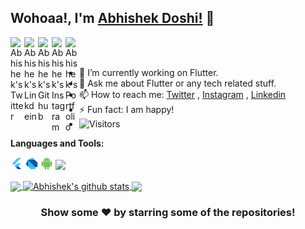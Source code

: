 ## Wohoaa!, I'm [Abhishek Doshi!](https://abhishekdoshi.netlify.app/) 👋


<a href="https://twitter.com/AbhishekDoshi26">
  <img align="left" alt="Abhishek's Twitter" width="22px" src="https://cdn.jsdelivr.net/npm/simple-icons@v3/icons/twitter.svg" />
</a>
<a href="https://www.linkedin.com/in/abhishek-doshi-520983199/">
  <img align="left" alt="Abhishek's Linkdein" width="22px" src="https://cdn.jsdelivr.net/npm/simple-icons@v3/icons/linkedin.svg" />
</a>
<a href="https://github.com/AbhishekDoshi26">
  <img align="left" alt="Abhishek's Github" width="22px" src="https://cdn.jsdelivr.net/npm/simple-icons@v3/icons/github.svg" />
</a>
<a href="https://www.instagram.com/_abhishek_doshi/">
  <img align="left" alt="Abhishek's Instagram" width="22px" src="https://cdn.jsdelivr.net/npm/simple-icons@v3/icons/instagram.svg" />
</a>
<a href="https://abhishekdoshi.netlify.app/">
  <img align="left" alt="Abhishek's Portfolio" width="22px" src="https://cdn.jsdelivr.net/npm/simple-icons@v3/icons/flutter.svg" />
</a>


<br/>
<br/>



- 🔭 I’m currently working on Flutter.
- 💬 Ask me about Flutter or any tech related stuff.
- 📫 How to reach me: [Twitter](https://twitter.com/AbhishekDoshi26) , [Instagram](https://www.instagram.com/_abhishek_doshi/) , [Linkedin](https://www.linkedin.com/in/abhishek-doshi-520983199/)
- ⚡ Fun fact: I am happy!
- ![Visitors](https://visitor-badge.laobi.icu/badge?page_id=AbhishekDoshi26.AbhishekDoshi26)                                 




**Languages and Tools:**  

<code><img height="20" src="https://raw.githubusercontent.com/github/explore/80688e429a7d4ef2fca1e82350fe8e3517d3494d/topics/flutter/flutter.png"></code>
<code><img height="20" src="https://raw.githubusercontent.com/github/explore/80688e429a7d4ef2fca1e82350fe8e3517d3494d/topics/dart/dart.png"></code>
<code><img height="20" src="https://raw.githubusercontent.com/github/explore/80688e429a7d4ef2fca1e82350fe8e3517d3494d/topics/android/android.png"></code>
<code><img height="20" src="https://cdn.jsdelivr.net/npm/simple-icons@3.10.0/icons/java.svg"></code>

<a href="https://github.com/AbhishekDoshi26">
  <img align="center" src="https://github-readme-stats.vercel.app/api/top-langs/?username=AbhishekDoshi26&theme=dark&hide_langs_below=1" />
</a>
<a href="https://github.com/AbhishekDoshi26">
 <img align="center" src="https://github-readme-stats.vercel.app/api?username=AbhishekDoshi26&show_icons=true&theme=dark&line_height=27" alt="Abhishek's github stats"/>
</a>
<a href="https://github.com/AbhishekDoshi26/contactus">
  <img align="center" src="https://github-readme-stats.vercel.app/api/pin/?username=AbhishekDoshi26&repo=contactus&theme=dark" />

</a>


<div align="center">


### Show some ❤️ by starring some of the repositories!

</div>

